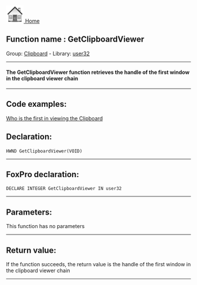 [<img src="../../images/home.png"> Home ](https://github.com/VFPX/Win32API)  

## Function name : GetClipboardViewer
Group: [Clipboard](../../functions_group.md#Clipboard)  -  Library: [user32](../../../libraries.md#user32)  
***  


#### The GetClipboardViewer function retrieves the handle of the first window in the clipboard viewer chain
***  


## Code examples:
[Who is the first in viewing the Clipboard](../../samples/sample_030.md)  

## Declaration:
```foxpro  
HWND GetClipboardViewer(VOID)  
```  
***  


## FoxPro declaration:
```foxpro  
DECLARE INTEGER GetClipboardViewer IN user32  
```  
***  


## Parameters:
This function has no parameters  
***  


## Return value:
If the function succeeds, the return value is the handle of the first window in the clipboard viewer chain  
***  

